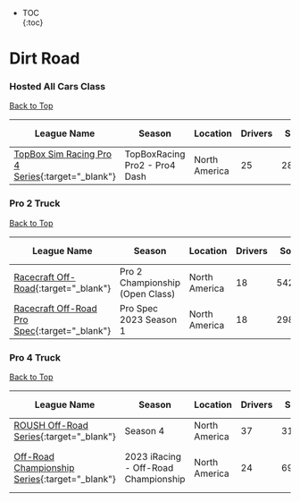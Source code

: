 * TOC  
{:toc}

# Dirt Road

### Hosted All Cars Class

[Back to Top](#)  

| League Name | Season | Location | Drivers | SoF | Setup | Upcoming Race | New York | London | Sydney |
|---------------------------------------------------------------------------------------------------------------------------|------------------------------|-------------|-------|----|-----|-------------|--------|------|------|
|[TopBox Sim Racing Pro 4 Series](https://members.iracing.com/membersite/member/LeagueView.do?league=5521){:target="_blank"} |TopBoxRacing Pro2 \- Pro4 Dash |North America |25 |2881 | | | | | |

### Pro 2 Truck

[Back to Top](#)  

| League Name | Season | Location | Drivers | SoF | Setup | Upcoming Race | New York | London | Sydney |
|-------------------------------------------------------------------------------------------------------------------------|---------------------------------|-------------|-------|----|-----|-------------|--------|------|------|
|[Racecraft Off\-Road](https://members.iracing.com/membersite/member/LeagueView.do?league=5142){:target="_blank"} |Pro 2 Championship \(Open Class\) |North America |18 |5425 |Open | | | | |
|[Racecraft Off\-Road Pro Spec](https://members.iracing.com/membersite/member/LeagueView.do?league=9734){:target="_blank"} |Pro Spec 2023 Season 1 |North America |18 |2984 | | | | | |

### Pro 4 Truck

[Back to Top](#)  

| League Name | Season | Location | Drivers | SoF | Setup | Upcoming Race | New York | London | Sydney |
|--------------------------------------------------------------------------------------------------------------------------|--------------------------------------|-------------|-------|----|-----|-----------------------------|------------------------|------------------------|-------------------------|
|[ROUSH Off\-Road Series](https://members.iracing.com/membersite/member/LeagueView.do?league=5964){:target="_blank"} |Season 4 |North America |37 |3104 | | | | | |
|[Off\-Road Championship Series](https://members.iracing.com/membersite/member/LeagueView.do?league=8482){:target="_blank"} |2023 iRacing \- Off\-Road Championship |North America |24 |6975 | |Crandon International Raceway |Wed, July 05 08:30PM EDT |Thu, July 06 01:30AM BST |Thu, July 06 10:30AM AEST |


